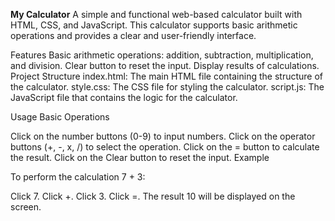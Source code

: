 **My Calculator**
A simple and functional web-based calculator built with HTML, CSS, and JavaScript. This calculator supports basic arithmetic operations and provides a clear and user-friendly interface.

Features
Basic arithmetic operations: addition, subtraction, multiplication, and division.
Clear button to reset the input.
Display results of calculations.
Project Structure
index.html: The main HTML file containing the structure of the calculator.
style.css: The CSS file for styling the calculator.
script.js: The JavaScript file that contains the logic for the calculator.

Usage
Basic Operations

Click on the number buttons (0-9) to input numbers.
Click on the operator buttons (+, -, x, /) to select the operation.
Click on the = button to calculate the result.
Click on the Clear button to reset the input.
Example

To perform the calculation 7 + 3:

Click 7.
Click +.
Click 3.
Click =.
The result 10 will be displayed on the screen.
